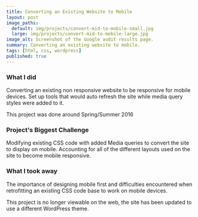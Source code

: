 ```yaml
---
title: Converting an Existing Website to Mobile
layout: post
image_paths:
  default: img/projects/convert-mid-to-mobile-small.jpg
  large: img/projects/convert-mid-to-mobile-large.jpg
image_alt: Screenshot of the Google audit results page.
summary: Converting an existing website to mobile.
tags: [html, css, wordpress]
published: true
---
```



### What I did

Converting an existing non responsive website to be responsive for mobile devices. Set up tools that would auto refresh the site while media query styles were added to it.

This project was done around Spring/Summer 2016

### Project's Biggest Challenge

Modifying existing CSS code with added Media queries to convert the site to display on mobile. Accounting for all of the different layouts used on the site to become mobile responsive.

### What I took away

The importance of designing mobile first and difficulties encountered when retrofitting an existing CSS code base to work on mobile devices.

This project is no longer viewable on the web, the site has been updated to use a different WordPress theme. 